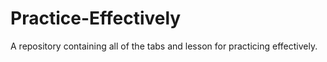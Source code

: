 # Practice-Effectively
A repository containing all of the tabs and lesson for practicing effectively.
